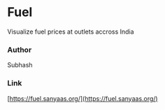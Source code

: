 # Fuel
Visualize fuel prices at outlets accross India

### Author
Subhash

### Link
[https://fuel.sanyaas.org/](https://fuel.sanyaas.org/)